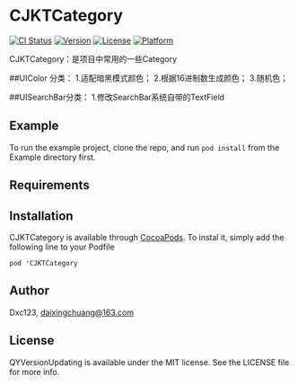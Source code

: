 # CJKTCategory
[![CI Status](https://img.shields.io/travis/Dxc123/CJKTCategory.svg?style=flat)](https://travis-ci.org/Dxc123/CJKTCategory)
[![Version](https://img.shields.io/cocoapods/v/CJKTCategory.svg?style=flat)](https://cocoapods.org/pods/CJKTCategory)
[![License](https://img.shields.io/cocoapods/l/CJKTCategory.svg?style=flat)](https://cocoapods.org/pods/CJKTCategory)
[![Platform](https://img.shields.io/cocoapods/p/CJKTCategory.svg?style=flat)](https://cocoapods.org/pods/CJKTCategory)

CJKTCategory：是项目中常用的一些Category

##UIColor 分类：
1.适配暗黑模式颜色；
2.根据16进制数生成颜色；
3.随机色；

##UISearchBar分类：
1.修改SearchBar系统自带的TextField




## Example
To run the example project, clone the repo, and run `pod install` from the Example directory first.
## Requirements
## Installation
CJKTCategory is available through [CocoaPods](https://cocoapods.org). To instal
it, simply add the following line to your Podfile
```rub
pod 'CJKTCategory
```
## Author
Dxc123, daixingchuang@163.com
## License
QYVersionUpdating is available under the MIT license. See the LICENSE file for more info.
